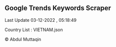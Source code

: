

## Google Trends Keywords Scraper 
 
Last Update 03-12-2022 , 05:18:49

Country List :
VIETNAM.json



© Abdul Muttaqin 
